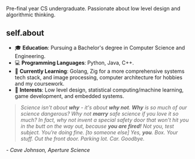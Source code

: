 Pre-final year CS undergraduate. Passionate about low level design and algorithmic thinking.

## self.about

- 🎓 **Education**: Pursuing a Bachelor's degree in Computer Science and Engineering.
- 💻 **Programming Languages**: Python, Java, C++.
- 🌱 **Currently Learning**: Golang, Zig for a more comprehensive systems tech stack, and image processing, computer architecture for hobbies and my coursework.
- 🚀 **Interests**: Low level design, statistical computing/machine learning, game development, and embedded systems.

> *Science isn't about **why** - it's about **why not**. **Why** is so much of our science dangerous? Why not **marry** safe science if you love it so much? In fact, why not invent a special safety door that won't hit you in the butt on the way out, because **you are fired!** Not you, test subject. You're doing fine. [to someone else] Yes, **you**. Box. Your stuff. Out the front door. Parking lot. Car. Goodbye.*

*- Cave Johnson, Aperture Science*
